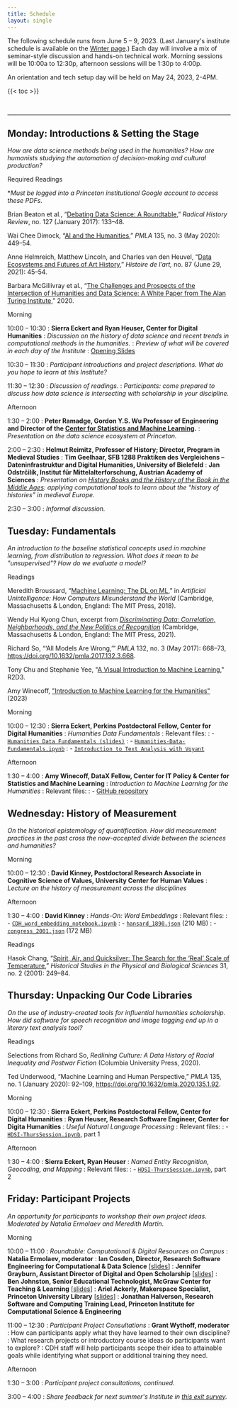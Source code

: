 ```yaml
---
title: Schedule
layout: single
---
```


The following schedule runs from June 5 – 9, 2023. (Last January's institute schedule is available on the [Winter page](/hds-institute/schedule/2023-01).) Each day will involve a mix of seminar-style discussion and hands-on technical work. Morning sessions will be 10:00a to 12:30p, afternoon sessions will be 1:30p to 4:00p. 

An orientation and tech setup day will be held on May 24, 2023, 2-4PM.

{{< toc >}}

<br>

***********

## Monday: Introductions & Setting the Stage

*How are data science methods being used in the humanities? How are humanists studying the automation of decision-making and cultural production?*

<span class="headlinks">Required Readings</span>

\*<em>Must be logged into a Princeton institutional Google account to access these PDFs.</em>

Brian Beaton et al., “[Debating Data Science: A Roundtable](https://drive.google.com/file/d/17E26kC1sb-Ou-3FLbnfVyACw5T_eqGEu/view?usp=share_link),” _Radical History Review_, no. 127 (January 2017): 133–48.

Wai Chee Dimock, “[AI and the Humanities](https://drive.google.com/file/d/1MnvYC9C4x2vzrqpS44Koo-vHBsMVECi3/view?usp=share_link),” _PMLA_ 135, no. 3 (May 2020): 449–54.

Anne Helmreich, Matthew Lincoln, and Charles van den Heuvel, “[Data Ecosystems and Futures of Art History](https://drive.google.com/file/d/1wytS8LdlMqSy7YDb6as-gpRwI86Q29RQ/view?usp=share_link),” *Histoire de l’art,* no. 87 (June 29, 2021): 45–54.

Barbara McGillivray et al., “[The Challenges and Prospects of the Intersection of Humanities and Data Science: A White Paper from The Alan Turing Institute](https://drive.google.com/file/d/1cfLtHgv31BJuusZjy6OO2Yc3ledxtvLx/view?usp=share_link),” 2020.

<span class="headlinks">Morning</span>

<span class="color">10:00 – 10:30</span>
: **Sierra Eckert and Ryan Heuser, Center for Digital Humanities**
: *Discussion on the history of data science and recent trends in computational methods in the humanities.*
: *Preview of what will be covered in each day of the Institute*
: [Opening Slides](https://princeton-cdh.github.io/hds-institute/pdf/2023-06-5_Institute_Opening_Comments.pdf)

<span class="color">10:30 – 11:30</span>
: *Participant introductions and project descriptions. What do you hope to learn at this Institute?*

<span class="color">11:30 – 12:30</span>
: *Discussion of readings.*
: *Participants: come prepared to discuss how data science is intersecting with scholarship in your discipline.*

<span class="headlinks">Afternoon<span>

<span class="color">1:30 – 2:00</span>
: **Peter Ramadge, Gordon Y.S. Wu Professor of Engineering and Director of the [Center for Statistics and Machine Learning](https://csml.princeton.edu/).**
: *Presentation on the data science ecosystem at Princeton.*

<span class="color">2:00 – 2:30</span>
: **Helmut Reimitz, Professor of History; Director, Program in Medieval Studies**
: **Tim Geelhaar, SFB 1288 Praktiken des Vergleichens – Dateninfrastruktur and Digital Humanities, University of Bielefeld**
: **Jan Odstrčilík, Institut für Mittelalterforschung, Austrian Academy of Sciences**
: *Presentation on [History Books and the History of the Book in the Middle Ages](https://cdh.princeton.edu/projects/history-books-and-the-history-of-the-book-in-the-middle-ages/): applying computational tools to learn about the “history of histories” in medieval Europe.*

<span class="color">2:30 – 3:00</span>
: *Informal discussion.*

## Tuesday: Fundamentals

*An introduction to the baseline statistical concepts used in machine learning, from distribution to regression. What does it mean to be "unsupervised"? How do we evaluate a model?*

<span class="headlinks">Readings</span>

Meredith Broussard, “[Machine Learning: The DL on ML](https://drive.google.com/file/d/18kElRW7hVdz8W9QZ_Hv48O06fXQkSnYS/view?usp=sharing),” in *Artificial Unintelligence: How Computers Misunderstand the World* (Cambridge, Massachusetts & London, England: The MIT Press, 2018).

Wendy Hui Kyong Chun, excerpt from *[Discriminating Data: Correlation, Neighborhoods, and the New Politics of Recognition](https://drive.google.com/file/d/1VLZ9P3_IYriVORbu3Np_y0O_-3Vuvzf1/view?usp=share_link)* (Cambridge, Massachusetts & London, England: The MIT Press, 2021).

Richard So, “‘All Models Are Wrong,’” _PMLA_ 132, no. 3 (May 2017): 668–73, <https://doi.org/10.1632/pmla.2017.132.3.668>.

Tony Chu and Stephanie Yee, "[A Visual Introduction to Machine Learning](http://www.r2d3.us/visual-intro-to-machine-learning-part-1/)," R2D3.

Amy Winecoff, ["Introduction to Machine Learning for the Humanities"](https://github.com/amywinecoff/ml-teaching/blob/main/cdh/presentation/winecoff_intro_ml_humanities.pdf) (2023)

<span class="headlinks">Morning</span>

<span class="color">10:00 – 12:30</span>
: **Sierra Eckert, Perkins Postdoctoral Fellow, Center for Digital Humanities**
: *Humanities Data Fundamentals*
: Relevant files:
: - [`Humanities Data Fundamentals (slides)`](https://docs.google.com/presentation/d/1DH5_MiIAtjC97R651Iq1M8zsNwf2ggyKHWMWO2Z2-_g/edit?usp=sharing)
: - [`Humanities-Data-Fundamentals.ipynb`](https://drive.google.com/file/d/1a4uwJDp2_m842apdC0wCkucktj5682SZ/view?usp=sharing)
: - [`Introduction to Text Analysis with Voyant`](/hds-institute/pdf/Eckert-Text-Analysis-Introduction-to-Voyant.pdf)

<span class="headlinks">Afternoon</span>

<span class="color">1:30 – 4:00</span>
: **Amy Winecoff, DataX Fellow, Center for IT Policy & Center for Statistics and Machine Learning**
: *Introduction to Machine Learning for the Humanities*
: Relevant files:
: - [GitHub repository](https://github.com/amywinecoff/ml-teaching/tree/main/cdh/presentation)

## Wednesday: History of Measurement

*On the historical epistemology of quantification. How did measurement practices in the past cross the now-accepted divide between the sciences and humanities?*

<span class="headlinks">Morning</span>

<span class="color">10:00 – 12:30</span>
: **David Kinney, Postdoctoral Research Associate in Cognitive Science of Values, University Center for Human Values**
: *Lecture on the history of measurement across the disciplines*

<span class="headlinks">Afternoon</span>

<span class="color">1:30 – 4:00</span>
: **David Kinney**
: *Hands-On: Word Embeddings*
: Relevant files:
: - [`CDH_word_embedding_notebook.ipynb`](https://drive.google.com/file/d/12fpp2FZAn4beaN7YtknAanVOxG6Hna_8/view?usp=share_link)
: - [`hansard_1890.json`](https://drive.google.com/file/d/1jQOq_xKTD-BSawjsSbz3fVOjM6p6h6Mv/view?usp=sharing) (210 MB)
: - [`congress_2001.json`](https://drive.google.com/file/d/1HrlE5cRVouZtswkwBAIouz0yKCtSyqMQ/view?usp=sharing) (172 MB)

<span class="headlinks">Readings</span>

Hasok Chang, “[Spirit, Air, and Quicksilver: The Search for the ‘Real’ Scale of Temperature](https://drive.google.com/file/d/19AD3WiYn0ucR0Cs2PsRLzq8QKUkM4S0A/view?usp=sharing),” _Historical Studies in the Physical and Biological Sciences_ 31, no. 2 (2001): 249–84.

## Thursday: Unpacking Our Code Libraries

*On the use of industry-created tools for influential humanities scholarship. How did software for speech recognition and image tagging end up in a literary text analysis tool?*

<span class="headlinks">Readings</span>

Selections from Richard So, *Redlining Culture: A Data History of Racial Inequality and Postwar Fiction* (Columbia University Press, 2020).

Ted Underwood, “Machine Learning and Human Perspective,” _PMLA_ 135, no. 1 (January 2020): 92–109, <https://doi.org/10.1632/pmla.2020.135.1.92>.

<span class="headlinks">Morning</span>

<span class="color">10:00 – 12:30</span>
: **Sierra Eckert, Perkins Postdoctoral Fellow, Center for Digital Humanities**
: **Ryan Heuser, Research Software Engineer, Center for Digita Humanities**
: *Useful Natural Language Processing*
: Relevant files:
: - [`HDSI-ThursSession.ipynb`](https://colab.research.google.com/drive/1k-nE1dm8emzGxkEEDNkryy5Ht9WaNlG7#scrollTo=HDSI_Useful_NLP), part 1

<span class="headlinks">Afternoon</span>

<span class="color">1:30 – 4:00</span>
: **Sierra Eckert, Ryan Heuser**
: *Named Entity Recognition, Geocoding, and Mapping*
: Relevant files:
: - [`HDSI-ThursSession.ipynb`](https://colab.research.google.com/drive/1k-nE1dm8emzGxkEEDNkryy5Ht9WaNlG7#scrollTo=9793a8d3-19e2-4615-bf01-6cb70a22fadd), part 2

## Friday: Participant Projects

*An opportunity for participants to workshop their own project ideas. Moderated by Natalia Ermolaev and Meredith Martin.*

<span class="headlinks">Morning</span>

<span class="color">10:00 – 11:00</span>
: *Roundtable: Computational & Digital Resources on Campus*
: **Natalia Ermolaev, moderator**
: **Ian Cosden, Director, Research Software Engineering for Computational & Data Science** [[slides](/hds-institute/pdf/2023-01-13_Cosden_slides.pdf)]
: **Jennifer Grayburn, Assistant Director of Digital and Open Scholarship** [[slides](/hds-institute/pdf/2023-01-13_grayburn_slides.pdf)]
: **Ben Johnston, Senior Educational Technologist, McGraw Center for Teaching & Learning** [[slides](/hds-institute/pdf/2023-01-13_johnston_slides.pdf)]
: **Ariel Ackerly, Makerspace Specialist, Princeton University Library** [[slides](/hds-institute/pdf/2023-01-13_Ackerly_slides.pdf)]
: **Jonathan Halverson, Research Software and Computing Training Lead, Princeton Institute for Computational Science & Engineering**

<span class="color">11:00 – 12:30</span>
: *Participant Project Consultations*
: **Grant Wythoff, moderator**
: How can participants apply what they have learned to their own discipline?
: What research projects or introductory course ideas do participants want to explore?
: CDH staff will help participants scope their idea to attainable goals while identifying what support or additional training they need.

<span class="headlinks">Afternoon</span>

<span class="color">1:30 – 3:00</span>
: *Participant project consultations, continued.*

<span class="color">3:00 – 4:00</span>
: *Share feedback for next summer's Institute in [this exit survey](https://forms.gle/QnYGoz98GsM8k6gC6).*
